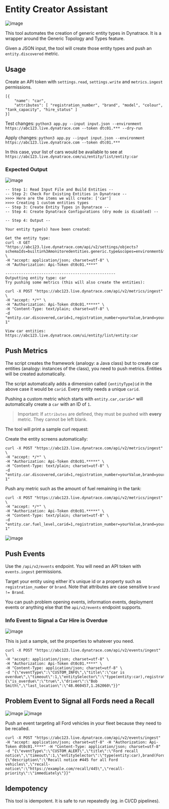 # Entity Creator Assistant

![image](https://user-images.githubusercontent.com/26523841/188024750-94270268-c470-4028-b94c-7f787957cd9e.png)

This tool automates the creation of generic entity types in Dynatrace. It is a wrapper around the Generic Topology and Types feature.

Given a JSON input, the tool will create those entity types and push an `entity.discovered` metric.

## Usage

Create an API token with `settings.read`, `settings.write` and `metrics.ingest` permissions.

```
[{
    "name": "car",
    "attributes": [ "registration_number", "brand", "model", "colour", "tank_capacity", "hire_status" ]
}]
```

Test changes: `python3 app.py --input input.json --environment https://abc123.live.dynatrace.com --token dtc01.*** --dry-run`

Apply changes: `python3 app.py --input input.json --environment https://abc123.live.dynatrace.com --token dtc01.***`
 
In this case, your list of cars would be available to see at `https://abc123.live.dynatrace.com/ui/entity/list/entity:car`

### Expected Output

![image](https://user-images.githubusercontent.com/26523841/188024029-753a5d35-1f4a-4e42-8cde-97c441558adc.png)

```
-- Step 1: Read Input File and Build Entities --
-- Step 2: Check For Existing Entities in Dynatrace --
>>>> Here are the items we will create: ['car']
>>>> Creating 1 custom entities types
-- Step 3: Create Entity Types in Dynatrace --
-- Step 4: Create Dynatrace Configurations (dry mode is disabled) --

-- Step 4: Output --

Your entity type(s) have been created:

Get the entity type:
curl -X GET "https://abc123.live.dynatrace.com/api/v2/settings/objects?schemaIds=builtin%3Amonitoredentities.generic.type&scopes=environment&fields=objectId%2Cvalue" \
-H "accept: application/json; charset=utf-8" \
-H "Authorization: Api-Token dt0c01.****"

-------------------------------------------------
Outputting entity type: car
Try pushing some metrics (this will also create the entities):

curl -X POST "https://abc123.live.dynatrace.com/api/v2/metrics/ingest" \
-H "accept: */*" \
-H "Authorization: Api-Token dt0c01.*****" \
-H "Content-Type: text/plain; charset=utf-8" \
-d "entity.car.discovered,carid=1,registration_number=yourValue,brand=yourValue,model=yourValue,colour=yourValue,tank_capacity=yourValue,hire_status=yourValue 1"

View car entities:
https://abc123.live.dynatrace.com/ui/entity/list/entity:car
```

## Push Metrics

The script creates the framework (analogy: a Java class) but to create car entities (analogy: instances of the class), you need to push metrics. Entities will be created automatically.

The script automatically adds a dimension called `{entityType}id` in the above case it would be `carid`. Every entity needs a unique `carid`.

Pushing a custom metric which starts with `entity.car,carid=*` will automatically create a `car` with an ID of `1`.

> Important: If `attributes` are defined, they must be pushed with **every** metric. They cannot be left blank.

The tool will print a sample curl request:

Create the entity screens automatically:
```
curl -X POST "https://abc123.live.dynatrace.com/api/v2/metrics/ingest" \
-H "accept: */*" \
-H "Authorization: Api-Token dt0c01.*****" \
-H "Content-Type: text/plain; charset=utf-8" \
-d "entity.car.discovered,carid=1,registration_number=yourValue,brand=yourValue,model=yourValue,colour=yourValue,tank_capacity=yourValue,hire_status=yourValue 1"
```

Push any metric such as the amount of fuel remaining in the tank:
```
curl -X POST "https://abc123.live.dynatrace.com/api/v2/metrics/ingest" \
-H "accept: */*" \
-H "Authorization: Api-Token dt0c01.*****" \
-H "Content-Type: text/plain; charset=utf-8" \
-d "entity.car.fuel_level,carid=1,registration_number=yourValue,brand=yourValue,model=yourValue,colour=yourValue,tank_capacity=yourValue,hire_status=yourValue 1"
```

![image](https://user-images.githubusercontent.com/26523841/188027706-f48581db-7b73-484e-8229-4613079a7460.png)

## Push Events

Use the `/api/v2/events` endpoint. You will need an API token with `events.ingest` permissions.

Target your entity using either it's unique id or a property such as `registration_number` or `brand`. Note that attributes are case sensitive `brand != Brand`.

You can push problem opening events, information events, deployment events or anything else that the `api/v2/events` endpoint supports.

### Info Event to Signal a Car Hire is Overdue

![image](https://user-images.githubusercontent.com/26523841/188032725-e2504081-3efa-4cec-8963-201afaa19ee3.png)

This is just a sample, set the properties to whatever you need.

```
curl -X POST "https://abc123.live.dynatrace.com/api/v2/events/ingest" \
-H "accept: application/json; charset=utf-8" \
-H "Authorization: Api-Token dt0c01.****" \
-H "Content-Type: application/json; charset=utf-8" \
-d "{\"eventType\":\"CUSTOM_INFO\",\"title\":\"car is overdue\",\"timeout\":1,\"entitySelector\":\"type(entity:car),registration_number(ABC123)\",\"properties\":{\"is_overdue\":\"true\",\"driver\":\"Bob Smith\",\"last_location\":\"48.060457,1.262060\"}}"
```

## Problem Event to Signal all Fords need a Recall

![image](https://user-images.githubusercontent.com/26523841/188035483-eb2b3cd4-abc2-43a3-9d4b-b590d2096f0b.png)
![image](https://user-images.githubusercontent.com/26523841/188035259-9ffe9fd8-360f-416b-b131-e41b44a5bbb2.png)

Push an event targeting all Ford vehicles in your fleet because they need to be recalled.

```
curl -X POST "https://abc123.live.dynatrace.com/api/v2/events/ingest" -H "accept: application/json; charset=utf-8" -H "Authorization: Api-Token dt0c01.****" -H "Content-Type: application/json; charset=utf-8" -d "{\"eventType\":\"CUSTOM_ALERT\",\"title\":\"Ford recall notice\",\"timeout\":1,\"entitySelector\":\"type(entity:car),brand(Ford)\",\"properties\":{\"description\":\"Recall notice #445 for all Ford vehicles\",\"recall-notice\":\"https://example.com/recall/445\",\"recall-priority\":\"immediately\"}}"
```

## Idempotency

This tool is idempotent. It is safe to run repeatedly (eg. in CI/CD pipelines).
